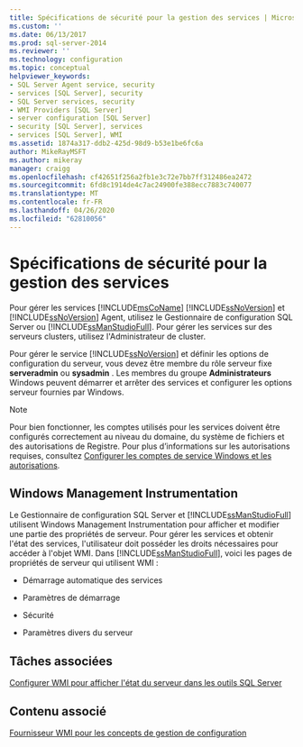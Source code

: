 ```yaml
---
title: Spécifications de sécurité pour la gestion des services | Microsoft Docs
ms.custom: ''
ms.date: 06/13/2017
ms.prod: sql-server-2014
ms.reviewer: ''
ms.technology: configuration
ms.topic: conceptual
helpviewer_keywords:
- SQL Server Agent service, security
- services [SQL Server], security
- SQL Server services, security
- WMI Providers [SQL Server]
- server configuration [SQL Server]
- security [SQL Server], services
- services [SQL Server], WMI
ms.assetid: 1874a317-ddb2-425d-98d9-b53e1be6fc6a
author: MikeRayMSFT
ms.author: mikeray
manager: craigg
ms.openlocfilehash: cf42651f256a2fb1e3c72e7bb7ff312486ea2472
ms.sourcegitcommit: 6fd8c1914de4c7ac24900fe388ecc7883c740077
ms.translationtype: MT
ms.contentlocale: fr-FR
ms.lasthandoff: 04/26/2020
ms.locfileid: "62810056"
---
```

# <a name="security-requirements-for-managing-services"></a>Spécifications de sécurité pour la gestion des services
  Pour gérer les services [!INCLUDE[msCoName](../../includes/msconame-md.md)] [!INCLUDE[ssNoVersion](../../includes/ssnoversion-md.md)] et [!INCLUDE[ssNoVersion](../../includes/ssnoversion-md.md)] Agent, utilisez le Gestionnaire de configuration SQL Server ou [!INCLUDE[ssManStudioFull](../../includes/ssmanstudiofull-md.md)]. Pour gérer les services sur des serveurs clusters, utilisez l'Administrateur de cluster.  
  
 Pour gérer le service [!INCLUDE[ssNoVersion](../../includes/ssnoversion-md.md)] et définir les options de configuration du serveur, vous devez être membre du rôle serveur fixe **serveradmin** ou **sysadmin** . Les membres du groupe **Administrateurs** Windows peuvent démarrer et arrêter des services et configurer les options serveur fournies par Windows.  
  
> [!NOTE]  
>  Pour bien fonctionner, les comptes utilisés pour les services doivent être configurés correctement au niveau du domaine, du système de fichiers et des autorisations de Registre. Pour plus d’informations sur les autorisations requises, consultez [Configurer les comptes de service Windows et les autorisations](configure-windows-service-accounts-and-permissions.md).  
  
## <a name="windows-management-instrumentation"></a>Windows Management Instrumentation  
 Le Gestionnaire de configuration SQL Server et [!INCLUDE[ssManStudioFull](../../includes/ssmanstudiofull-md.md)] utilisent Windows Management Instrumentation pour afficher et modifier une partie des propriétés de serveur. Pour gérer les services et obtenir l'état des services, l'utilisateur doit posséder les droits nécessaires pour accéder à l'objet WMI. Dans [!INCLUDE[ssManStudioFull](../../includes/ssmanstudiofull-md.md)], voici les pages de propriétés de serveur qui utilisent WMI :  
  
-   Démarrage automatique des services  
  
-   Paramètres de démarrage  
  
-   Sécurité  
  
-   Paramètres divers du serveur  
  
## <a name="related-tasks"></a>Tâches associées  
 [Configurer WMI pour afficher l'état du serveur dans les outils SQL Server](../../ssms/configure-wmi-to-show-server-status-in-sql-server-tools.md)  
  
## <a name="related-content"></a>Contenu associé  
 [Fournisseur WMI pour les concepts de gestion de configuration](../../relational-databases/wmi-provider-configuration/wmi-provider-for-configuration-management.md)  
  
  
